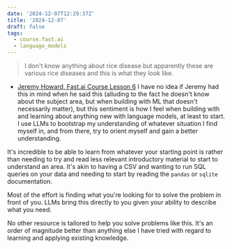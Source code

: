 ```yaml
---
date: '2024-12-07T12:29:37Z'
title: '2024-12-07'
draft: false
tags:
  - course.fast.ai
  - language_models
---
```


> I don't know anything about rice disease but apparently these are various rice diseases and this is what they look like.

- [Jeremy Howard, Fast.ai Course Lesson 6](https://youtu.be/AdhG64NF76E?feature=shared&t=3939)
  I have no idea if Jeremy had this in mind when he said this (alluding to the fact he doesn't know about the subject area, but when building with ML that doesn't necessarily matter), but this sentiment is how I feel when building with and learning about anything new with language models, at least to start.
  I use LLMs to bootstrap my understanding of whatever situation I find myself in, and from there, try to orient myself and gain a better understanding.

It's incredible to be able to learn from whatever your starting point is rather than needing to try and read less relevant introductory material to start to understand an area.
It's akin to having a CSV and wanting to run SQL queries on your data and needing to start by reading the `pandas` or `sqlite` documentation.

Most of the effort is finding what you're looking for to solve the problem in front of you.
LLMs bring this directly to you given your ability to describe what you need.

No other resource is tailored to help you solve problems like this.
It's an order of magnitude better than anything else I have tried with regard to learning and applying existing knowledge.
